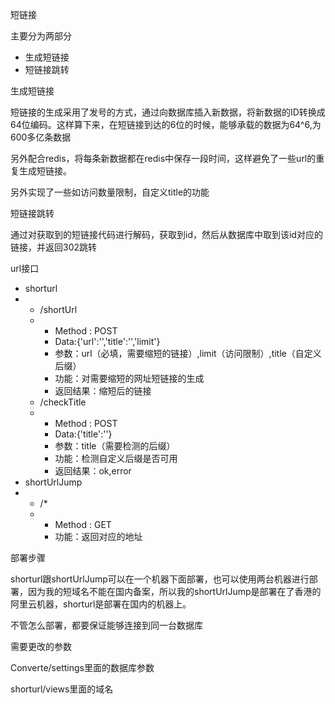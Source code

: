 短链接

主要分为两部分

- 生成短链接
- 短链接跳转

生成短链接

短链接的生成采用了发号的方式，通过向数据库插入新数据，将新数据的ID转换成64位编码。这样算下来，在短链接到达的6位的时候，能够承载的数据为64^6,为600多亿条数据

另外配合redis，将每条新数据都在redis中保存一段时间，这样避免了一些url的重复生成短链接。

另外实现了一些如访问数量限制，自定义title的功能

短链接跳转

通过对获取到的短链接代码进行解码，获取到id，然后从数据库中取到该id对应的链接，并返回302跳转





url接口

- shorturl
- - /shortUrl          
  - - Method : POST
    - Data:{'url':'','title':'','limit'}
    - 参数：url（必填，需要缩短的链接）,limit（访问限制）,title（自定义后缀）
    - 功能：对需要缩短的网址短链接的生成
    - 返回结果：缩短后的链接
  - /checkTitle
  - - Method : POST
    - Data:{'title':''}
    - 参数：title（需要检测的后缀）
    - 功能：检测自定义后缀是否可用
    - 返回结果：ok,error
- shortUrlJump
- - /*
  - - Method : GET
    - 功能：返回对应的地址

部署步骤

shorturl跟shortUrlJump可以在一个机器下面部署，也可以使用两台机器进行部署，因为我的短域名不能在国内备案，所以我的shortUrlJump是部署在了香港的阿里云机器，shorturl是部署在国内的机器上。

不管怎么部署，都要保证能够连接到同一台数据库



需要更改的参数

Converte/settings里面的数据库参数

shorturl/views里面的域名


